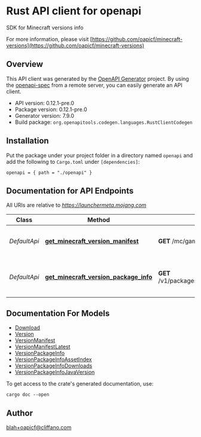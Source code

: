 # Rust API client for openapi

SDK for Minecraft versions info

For more information, please visit [https://github.com/oapicf/minecraft-versions](https://github.com/oapicf/minecraft-versions)

## Overview

This API client was generated by the [OpenAPI Generator](https://openapi-generator.tech) project.  By using the [openapi-spec](https://openapis.org) from a remote server, you can easily generate an API client.

- API version: 0.12.1-pre.0
- Package version: 0.12.1-pre.0
- Generator version: 7.9.0
- Build package: `org.openapitools.codegen.languages.RustClientCodegen`

## Installation

Put the package under your project folder in a directory named `openapi` and add the following to `Cargo.toml` under `[dependencies]`:

```
openapi = { path = "./openapi" }
```

## Documentation for API Endpoints

All URIs are relative to *https://launchermeta.mojang.com*

Class | Method | HTTP request | Description
------------ | ------------- | ------------- | -------------
*DefaultApi* | [**get_minecraft_version_manifest**](docs/DefaultApi.md#get_minecraft_version_manifest) | **GET** /mc/game/version_manifest.json | Get Minecraft version manifest
*DefaultApi* | [**get_minecraft_version_package_info**](docs/DefaultApi.md#get_minecraft_version_package_info) | **GET** /v1/packages/{packageId}/{versionId}.json | Get Minecraft version package info


## Documentation For Models

 - [Download](docs/Download.md)
 - [Version](docs/Version.md)
 - [VersionManifest](docs/VersionManifest.md)
 - [VersionManifestLatest](docs/VersionManifestLatest.md)
 - [VersionPackageInfo](docs/VersionPackageInfo.md)
 - [VersionPackageInfoAssetIndex](docs/VersionPackageInfoAssetIndex.md)
 - [VersionPackageInfoDownloads](docs/VersionPackageInfoDownloads.md)
 - [VersionPackageInfoJavaVersion](docs/VersionPackageInfoJavaVersion.md)


To get access to the crate's generated documentation, use:

```
cargo doc --open
```

## Author

blah+oapicf@cliffano.com

